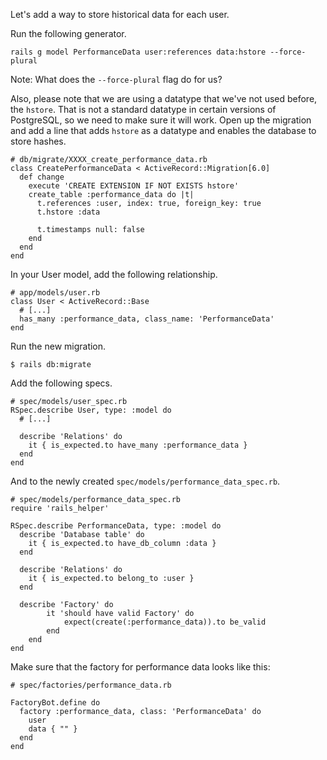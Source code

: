 Let's add a way to store historical data for each user.

Run the following generator.

`rails g model PerformanceData user:references data:hstore --force-plural`

Note: What does the `--force-plural` flag do for us?

Also, please note that we are using a datatype that we've not used before, the `hstore`. That is not a standard datatype in certain versions of PostgreSQL, so we need to make sure it will work. Open up the migration and add a line that adds `hstore` as a datatype and enables the database to store hashes.
```
# db/migrate/XXXX_create_performance_data.rb
class CreatePerformanceData < ActiveRecord::Migration[6.0]
  def change
    execute 'CREATE EXTENSION IF NOT EXISTS hstore'
    create_table :performance_data do |t|
      t.references :user, index: true, foreign_key: true
      t.hstore :data

      t.timestamps null: false
    end
  end
end
```

In your User model, add the following relationship.
```
# app/models/user.rb
class User < ActiveRecord::Base
  # [...]
  has_many :performance_data, class_name: 'PerformanceData'
end
```

Run the new migration.

`$ rails db:migrate`

Add the following specs.
```
# spec/models/user_spec.rb
RSpec.describe User, type: :model do
  # [...]

  describe 'Relations' do
    it { is_expected.to have_many :performance_data }
  end
end
```

And to the newly created `spec/models/performance_data_spec.rb`.
```
# spec/models/performance_data_spec.rb
require 'rails_helper'

RSpec.describe PerformanceData, type: :model do
  describe 'Database table' do
    it { is_expected.to have_db_column :data }
  end

  describe 'Relations' do
    it { is_expected.to belong_to :user }
  end

  describe 'Factory' do
		it 'should have valid Factory' do
			expect(create(:performance_data)).to be_valid
		end
	end
end
```

Make sure that the factory for performance data looks like this:
```
# spec/factories/performance_data.rb

FactoryBot.define do
  factory :performance_data, class: 'PerformanceData' do
    user
    data { "" }
  end
end
